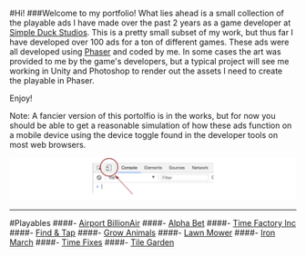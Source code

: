 #Hi!
###Welcome to my portfolio!
What lies ahead is a small collection of the playable ads I have made over the past 2 years as a game developer at [Simple Duck Studios](https://www.simpleduckstudios.com/). This is a pretty small subset of my work, but thus far I have developed over 100 ads for a ton of different games. These ads were all developed using [Phaser](https://phaser.io/) and coded by me. In some cases the art was provided to me by the game's developers, but a typical project will see me working in Unity and Photoshop to render out the assets I need to create the playable in Phaser. 

Enjoy!

Note: A fancier version of this portolfio is in the works, but for now you should be able to get a reasonable simulation of how these ads function on a mobile device using the device toggle found in the developer tools on most web browsers.  

![Device Toggle Highlight](/images/device_toolbar.png)

---

#Playables
####- [Airport BillionAir](/playables/air_sdmip_choosePilot_00_en_play.html)
####- [Alpha Bet](/playables/alp_sdmip_words_00_en_play.html)
####- [Time Factory Inc](/playables/fac_sdmip_cavemen_00_en_play_AL.html)
####- [Find & Tap](/playables/fnt_sdmip_5items_en_play_AL.html)
####- [Grow Animals](/playables/grw_sdmip_dino_00_en_play.html)
####- [Lawn Mower](/playables/lwn_sdmip_wheat_00_en_play.html)
####- [Iron March](/playables/pls_sdmip_plane_00_en_play.html)
####- [Time Fixes](/playables/tif_sdmip_ambulance_00_en_play.html)
####- [Tile Garden](/playables/til_sdmip_match3_00_en_play.html)
